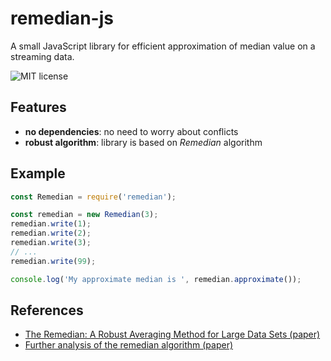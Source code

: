 # remedian-js

A small JavaScript library for efficient approximation of median value on a streaming data.

![MIT license](https://img.shields.io/github/license/VMois/remedian-js)

## Features

- **no dependencies**: no need to worry about conflicts
- **robust algorithm**: library is based on *Remedian* algorithm 

## Example

```javascript
const Remedian = require('remedian');

const remedian = new Remedian(3);
remedian.write(1);
remedian.write(2);
remedian.write(3);
// ...
remedian.write(99);

console.log('My approximate median is ', remedian.approximate());
```

## References

- [The Remedian: A Robust Averaging Method for Large Data Sets (paper)](https://www.researchgate.net/publication/247974442_The_Remedian_A_Robust_Averaging_Method_for_Large_Data_Sets)
- [Further analysis of the remedian algorithm (paper)](https://doi.org/10.1016/j.tcs.2013.05.039)
